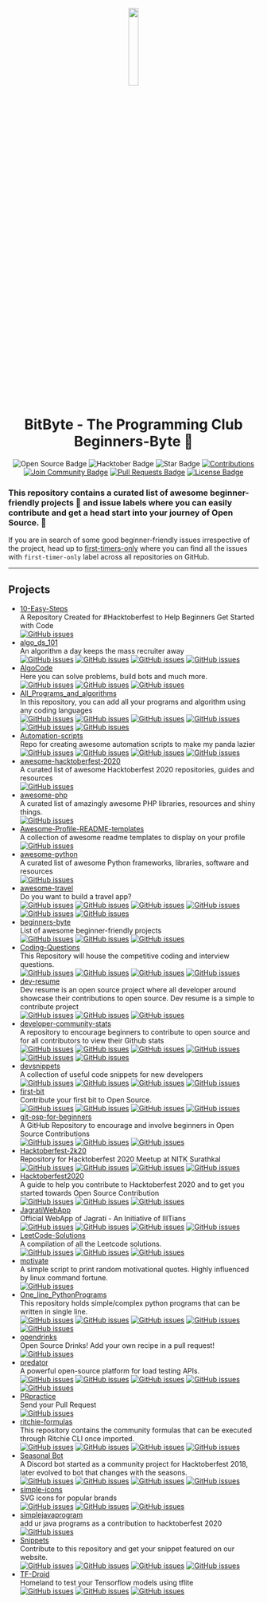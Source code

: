 <p align="center">
    <a href="https://github.com/BitByte-TPC">
        <img src="assets/bitbyte.png" width="20%">
    </a>
</p>

<h1 align="center"> 
    BitByte - The Programming Club
    <br>
    Beginners-Byte 🎉
</h1>

<div align="center">
<img src="https://firstcontributions.github.io/open-source-badges/badges/open-source-v1/open-source.svg" alt="Open Source Badge"/>
<img src="https://img.shields.io/badge/hacktoberfest-2020-blueviolet" alt="Hacktober Badge"/>
<img src="https://img.shields.io/static/v1?label=%F0%9F%8C%9F&message=If%20Useful&style=style=flat&color=BC4E99" alt="Star Badge"/>
<a href="https://github.com/BitByte-TPC" ><img src="https://img.shields.io/badge/Contributions-welcome-violet.svg?style=flat&logo=git" alt="Contributions" /></a>
<a href="https://discord.gg/42KgFmJ"><img src="https://img.shields.io/discord/752209830290260101?style=flat&label=Join%20Community&color=7289DA" alt="Join Community Badge"/></a>
<a href="https://github.com/BitByte-TPC/beginners-byte/pulls"><img src="https://img.shields.io/github/issues-pr/BitByte-TPC/beginners-byte" alt="Pull Requests Badge"/></a>
<a href="https://github.com/BitByte-TPC/beginners-byte/blob/master/LICENSE"><img src="https://img.shields.io/github/license/BitByte-TPC/beginners-byte?color=2b9348" alt="License Badge"/></a>
</div>

### This repository contains a curated list of awesome beginner-friendly projects :tada: and issue labels where you can easily contribute and get a head start into your journey of Open Source. :rocket:

If you are in search of some good beginner-friendly issues irrespective of the project, head up to [first-timers-only](https://github.com/search?q=label%3Afirst-timers-only+is%3Aissue+is%3Aopen&type=Issues) where you can find all the issues with `first-timer-only` label across all repositories on GitHub.

---

## Projects

- [10-Easy-Steps](https://github.com/msandfor/10-Easy-Steps)  
  A Repository Created for #Hacktoberfest to Help Beginners Get Started with Code  
  [![GitHub issues](https://img.shields.io/github/issues/msandfor/10-Easy-Steps?color=pink&logo=github)](https://github.com/msandfor/10-Easy-Steps/issues) 
- [algo_ds_101](https://github.com/ahampriyanshu/algo_ds_101)  
  An algorithm a day keeps the mass recruiter away  
  [![GitHub issues](https://img.shields.io/github/issues/ahampriyanshu/algo_ds_101?color=pink&logo=github)](https://github.com/ahampriyanshu/algo_ds_101/issues) [![GitHub issues](https://img.shields.io/github/issues/ahampriyanshu/algo_ds_101/Hacktoberfest?color=pink&logo=github)](https://github.com/ahampriyanshu/algo_ds_101/issues?q=is%3Aissue+is%3Aopen+label%3A%22Hacktoberfest%22) [![GitHub issues](https://img.shields.io/github/issues/ahampriyanshu/algo_ds_101/first%20timer?color=pink&logo=github)](https://github.com/ahampriyanshu/algo_ds_101/issues?q=is%3Aissue+is%3Aopen+label%3A%22first+timer%22) [![GitHub issues](https://img.shields.io/github/issues/ahampriyanshu/algo_ds_101/good%20first%20issue?color=pink&logo=github)](https://github.com/ahampriyanshu/algo_ds_101/issues?q=is%3Aissue+is%3Aopen+label%3A%22good+first+issue%22) 
- [AlgoCode](https://github.com/pratik-choudhari/AlgoCode)  
  Here you can solve problems, build bots and much more.  
  [![GitHub issues](https://img.shields.io/github/issues/pratik-choudhari/AlgoCode?color=pink&logo=github)](https://github.com/pratik-choudhari/AlgoCode/issues) [![GitHub issues](https://img.shields.io/github/issues/pratik-choudhari/AlgoCode/hacktoberfest?color=pink&logo=github)](https://github.com/pratik-choudhari/AlgoCode/issues?q=is%3Aissue+is%3Aopen+label%3A%22hacktoberfest%22) [![GitHub issues](https://img.shields.io/github/issues/pratik-choudhari/AlgoCode/good%20first%20issue?color=pink&logo=github)](https://github.com/pratik-choudhari/AlgoCode/issues?q=is%3Aissue+is%3Aopen+label%3A%22good+first+issue%22) 
- [All_Programs_and_algorithms](https://github.com/jeremie1112/All_Programs_and_algorithms)  
  In this repository, you can add all your programs and algorithm using any coding languages  
  [![GitHub issues](https://img.shields.io/github/issues/jeremie1112/All_Programs_and_algorithms?color=pink&logo=github)](https://github.com/jeremie1112/All_Programs_and_algorithms/issues) [![GitHub issues](https://img.shields.io/github/issues/jeremie1112/All_Programs_and_algorithms/hacktoberfest?color=pink&logo=github)](https://github.com/jeremie1112/All_Programs_and_algorithms/issues?q=is%3Aissue+is%3Aopen+label%3A%22hacktoberfest%22) [![GitHub issues](https://img.shields.io/github/issues/jeremie1112/All_Programs_and_algorithms/hacktoberfest2020?color=pink&logo=github)](https://github.com/jeremie1112/All_Programs_and_algorithms/issues?q=is%3Aissue+is%3Aopen+label%3A%22hacktoberfest2020%22) [![GitHub issues](https://img.shields.io/github/issues/jeremie1112/All_Programs_and_algorithms/good%20first%20issue?color=pink&logo=github)](https://github.com/jeremie1112/All_Programs_and_algorithms/issues?q=is%3Aissue+is%3Aopen+label%3A%22good+first+issue%22) [![GitHub issues](https://img.shields.io/github/issues/jeremie1112/All_Programs_and_algorithms/help%20wanted?color=pink&logo=github)](https://github.com/jeremie1112/All_Programs_and_algorithms/issues?q=is%3Aissue+is%3Aopen+label%3A%22help+wanted%22) [![GitHub issues](https://img.shields.io/github/issues/jeremie1112/All_Programs_and_algorithms/beginner?color=pink&logo=github)](https://github.com/jeremie1112/All_Programs_and_algorithms/issues?q=is%3Aissue+is%3Aopen+label%3A%22beginner%22) 
- [Automation-scripts](https://github.com/python-geeks/Automation-scripts)  
  Repo for creating awesome automation scripts to make my panda lazier  
  [![GitHub issues](https://img.shields.io/github/issues/python-geeks/Automation-scripts?color=pink&logo=github)](https://github.com/python-geeks/Automation-scripts/issues) [![GitHub issues](https://img.shields.io/github/issues/python-geeks/Automation-scripts/hacktoberfest?color=pink&logo=github)](https://github.com/python-geeks/Automation-scripts/issues?q=is%3Aissue+is%3Aopen+label%3A%22hacktoberfest%22) [![GitHub issues](https://img.shields.io/github/issues/python-geeks/Automation-scripts/beginner?color=pink&logo=github)](https://github.com/python-geeks/Automation-scripts/issues?q=is%3Aissue+is%3Aopen+label%3A%22beginner%22) [![GitHub issues](https://img.shields.io/github/issues/python-geeks/Automation-scripts/good%20first%20issue?color=pink&logo=github)](https://github.com/python-geeks/Automation-scripts/issues?q=is%3Aissue+is%3Aopen+label%3A%22good+first+issue%22) 
- [awesome-hacktoberfest-2020](https://github.com/OtacilioN/awesome-hacktoberfest-2020)  
  A curated list of awesome Hacktoberfest 2020 repositories, guides and resources  
  [![GitHub issues](https://img.shields.io/github/issues/OtacilioN/awesome-hacktoberfest-2020?color=pink&logo=github)](https://github.com/OtacilioN/awesome-hacktoberfest-2020/issues) 
- [awesome-php](https://github.com/ziadoz/awesome-php)  
  A curated list of amazingly awesome PHP libraries, resources and shiny things.  
  [![GitHub issues](https://img.shields.io/github/issues/ziadoz/awesome-php?color=pink&logo=github)](https://github.com/ziadoz/awesome-php/issues) 
- [Awesome-Profile-README-templates](https://github.com/kautukkundan/Awesome-Profile-README-templates)  
  A collection of awesome readme templates to display on your profile  
  [![GitHub issues](https://img.shields.io/github/issues/kautukkundan/Awesome-Profile-README-templates?color=pink&logo=github)](https://github.com/kautukkundan/Awesome-Profile-README-templates/issues) 
- [awesome-python](https://github.com/vinta/awesome-python)  
  A curated list of awesome Python frameworks, libraries, software and resources  
  [![GitHub issues](https://img.shields.io/github/issues/vinta/awesome-python?color=pink&logo=github)](https://github.com/vinta/awesome-python/issues) 
- [awesome-travel](https://github.com/unseen1980/awesome-travel)  
  Do you want to build a travel app?  
  [![GitHub issues](https://img.shields.io/github/issues/unseen1980/awesome-travel?color=pink&logo=github)](https://github.com/unseen1980/awesome-travel/issues) [![GitHub issues](https://img.shields.io/github/issues/unseen1980/awesome-travel/hacktoberfest?color=pink&logo=github)](https://github.com/unseen1980/awesome-travel/issues?q=is%3Aissue+is%3Aopen+label%3A%22hacktoberfest%22) [![GitHub issues](https://img.shields.io/github/issues/unseen1980/awesome-travel/hacktoberfest20?color=pink&logo=github)](https://github.com/unseen1980/awesome-travel/issues?q=is%3Aissue+is%3Aopen+label%3A%22hacktoberfest20%22) [![GitHub issues](https://img.shields.io/github/issues/unseen1980/awesome-travel/hacktoberfest2020?color=pink&logo=github)](https://github.com/unseen1980/awesome-travel/issues?q=is%3Aissue+is%3Aopen+label%3A%22hacktoberfest2020%22) [![GitHub issues](https://img.shields.io/github/issues/unseen1980/awesome-travel/help%20wanted?color=pink&logo=github)](https://github.com/unseen1980/awesome-travel/issues?q=is%3Aissue+is%3Aopen+label%3A%22help+wanted%22) [![GitHub issues](https://img.shields.io/github/issues/unseen1980/awesome-travel/good%20first%20issue?color=pink&logo=github)](https://github.com/unseen1980/awesome-travel/issues?q=is%3Aissue+is%3Aopen+label%3A%22good+first+issue%22) 
- [beginners-byte](https://github.com/BitByte-TPC/beginners-byte)  
  List of awesome beginner-friendly projects  
  [![GitHub issues](https://img.shields.io/github/issues/BitByte-TPC/beginners-byte?color=pink&logo=github)](https://github.com/BitByte-TPC/beginners-byte/issues) [![GitHub issues](https://img.shields.io/github/issues/BitByte-TPC/beginners-byte/first-timers-only?color=pink&logo=github)](https://github.com/BitByte-TPC/beginners-byte/issues?q=is%3Aissue+is%3Aopen+label%3A%22first-timers-only%22) [![GitHub issues](https://img.shields.io/github/issues/BitByte-TPC/beginners-byte/good%20first%20issue?color=pink&logo=github)](https://github.com/BitByte-TPC/beginners-byte/issues?q=is%3Aissue+is%3Aopen+label%3A%22good+first+issue%22) 
- [Coding-Questions](https://github.com/soh-sarkar/Coding-Questions)  
  This Repository will house the competitive coding and interview questions.  
  [![GitHub issues](https://img.shields.io/github/issues/soh-sarkar/Coding-Questions?color=pink&logo=github)](https://github.com/soh-sarkar/Coding-Questions/issues) [![GitHub issues](https://img.shields.io/github/issues/soh-sarkar/Coding-Questions/hacktoberfest?color=pink&logo=github)](https://github.com/soh-sarkar/Coding-Questions/issues?q=is%3Aissue+is%3Aopen+label%3A%22hacktoberfest%22) [![GitHub issues](https://img.shields.io/github/issues/soh-sarkar/Coding-Questions/good%20first%20issue?color=pink&logo=github)](https://github.com/soh-sarkar/Coding-Questions/issues?q=is%3Aissue+is%3Aopen+label%3A%22good+first+issue%22) [![GitHub issues](https://img.shields.io/github/issues/soh-sarkar/Coding-Questions/help%20wanted?color=pink&logo=github)](https://github.com/soh-sarkar/Coding-Questions/issues?q=is%3Aissue+is%3Aopen+label%3A%22help+wanted%22) 
- [dev-resume](https://github.com/Taiwrash/dev-resume)  
  Dev resume is an open source project where all developer around showcase their contributions to open source. Dev resume is a simple to contribute project  
  [![GitHub issues](https://img.shields.io/github/issues/Taiwrash/dev-resume?color=pink&logo=github)](https://github.com/Taiwrash/dev-resume/issues) [![GitHub issues](https://img.shields.io/github/issues/Taiwrash/dev-resume/Hacktoberfest?color=pink&logo=github)](https://github.com/Taiwrash/dev-resume/issues?q=is%3Aissue+is%3Aopen+label%3A%22Hacktoberfest%22) [![GitHub issues](https://img.shields.io/github/issues/Taiwrash/dev-resume/Beginner?color=pink&logo=github)](https://github.com/Taiwrash/dev-resume/issues?q=is%3Aissue+is%3Aopen+label%3A%22Beginner%22) 
- [developer-community-stats](https://github.com/subeshb1/developer-community-stats)  
  A repository to encourage beginners to contribute to open source and for all contributors to view their Github stats  
  [![GitHub issues](https://img.shields.io/github/issues/subeshb1/developer-community-stats?color=pink&logo=github)](https://github.com/subeshb1/developer-community-stats/issues) [![GitHub issues](https://img.shields.io/github/issues/subeshb1/developer-community-stats/Hacktoberfest?color=pink&logo=github)](https://github.com/subeshb1/developer-community-stats/issues?q=is%3Aissue+is%3Aopen+label%3A%22Hacktoberfest%22) [![GitHub issues](https://img.shields.io/github/issues/subeshb1/developer-community-stats/Hacktoberfest2020?color=pink&logo=github)](https://github.com/subeshb1/developer-community-stats/issues?q=is%3Aissue+is%3Aopen+label%3A%22Hacktoberfest2020%22) [![GitHub issues](https://img.shields.io/github/issues/subeshb1/developer-community-stats/good%20first%20issue?color=pink&logo=github)](https://github.com/subeshb1/developer-community-stats/issues?q=is%3Aissue+is%3Aopen+label%3A%22good+first+issue%22) [![GitHub issues](https://img.shields.io/github/issues/subeshb1/developer-community-stats/help%20wanted?color=pink&logo=github)](https://github.com/subeshb1/developer-community-stats/issues?q=is%3Aissue+is%3Aopen+label%3A%22help+wanted%22) [![GitHub issues](https://img.shields.io/github/issues/subeshb1/developer-community-stats/beginner?color=pink&logo=github)](https://github.com/subeshb1/developer-community-stats/issues?q=is%3Aissue+is%3Aopen+label%3A%22beginner%22) 
- [devsnippets](https://github.com/rickwest/devsnippets)  
  A collection of useful code snippets for new developers  
  [![GitHub issues](https://img.shields.io/github/issues/rickwest/devsnippets?color=pink&logo=github)](https://github.com/rickwest/devsnippets/issues) [![GitHub issues](https://img.shields.io/github/issues/rickwest/devsnippets/hacktoberfest?color=pink&logo=github)](https://github.com/rickwest/devsnippets/issues?q=is%3Aissue+is%3Aopen+label%3A%22hacktoberfest%22) [![GitHub issues](https://img.shields.io/github/issues/rickwest/devsnippets/good%20first%20issue?color=pink&logo=github)](https://github.com/rickwest/devsnippets/issues?q=is%3Aissue+is%3Aopen+label%3A%22good+first+issue%22) [![GitHub issues](https://img.shields.io/github/issues/rickwest/devsnippets/help%20wanted?color=pink&logo=github)](https://github.com/rickwest/devsnippets/issues?q=is%3Aissue+is%3Aopen+label%3A%22help+wanted%22) 
- [first-bit](https://github.com/BitByte-TPC/first-bit)  
  Contribute your first bit to Open Source.  
  [![GitHub issues](https://img.shields.io/github/issues/BitByte-TPC/first-bit?color=pink&logo=github)](https://github.com/BitByte-TPC/first-bit/issues) [![GitHub issues](https://img.shields.io/github/issues/BitByte-TPC/first-bit/first-timers-only?color=pink&logo=github)](https://github.com/BitByte-TPC/first-bit/issues?q=is%3Aissue+is%3Aopen+label%3A%22first-timers-only%22) [![GitHub issues](https://img.shields.io/github/issues/BitByte-TPC/first-bit/good%20first%20issue?color=pink&logo=github)](https://github.com/BitByte-TPC/first-bit/issues?q=is%3Aissue+is%3Aopen+label%3A%22good+first+issue%22) [![GitHub issues](https://img.shields.io/github/issues/BitByte-TPC/first-bit/help%20wanted?color=pink&logo=github)](https://github.com/BitByte-TPC/first-bit/issues?q=is%3Aissue+is%3Aopen+label%3A%22help+wanted%22) 
- [git-osp-for-beginners](https://github.com/aditya109/git-osp-for-beginners)  
  A GitHub Repository to encourage and involve beginners in Open Source Contributions  
  [![GitHub issues](https://img.shields.io/github/issues/aditya109/git-osp-for-beginners?color=pink&logo=github)](https://github.com/aditya109/git-osp-for-beginners/issues) [![GitHub issues](https://img.shields.io/github/issues/aditya109/git-osp-for-beginners/Hacktoberfest?color=pink&logo=github)](https://github.com/aditya109/git-osp-for-beginners/issues?q=is%3Aissue+is%3Aopen+label%3A%22Hacktoberfest%22) [![GitHub issues](https://img.shields.io/github/issues/aditya109/git-osp-for-beginners/good%20first%20issue?color=pink&logo=github)](https://github.com/aditya109/git-osp-for-beginners/issues?q=is%3Aissue+is%3Aopen+label%3A%22good+first+issue%22) 
- [Hacktoberfest-2k20](https://github.com/WebClub-NITK/Hacktoberfest-2k20)  
  Repository for Hacktoberfest 2020 Meetup at NITK Surathkal  
  [![GitHub issues](https://img.shields.io/github/issues/WebClub-NITK/Hacktoberfest-2k20?color=pink&logo=github)](https://github.com/WebClub-NITK/Hacktoberfest-2k20/issues) [![GitHub issues](https://img.shields.io/github/issues/WebClub-NITK/Hacktoberfest-2k20/Hacktoberfest?color=pink&logo=github)](https://github.com/WebClub-NITK/Hacktoberfest-2k20/issues?q=is%3Aissue+is%3Aopen+label%3A%22Hacktoberfest%22) [![GitHub issues](https://img.shields.io/github/issues/WebClub-NITK/Hacktoberfest-2k20/good%20first%20issue?color=pink&logo=github)](https://github.com/WebClub-NITK/Hacktoberfest-2k20/issues?q=is%3Aissue+is%3Aopen+label%3A%22good+first+issue%22) [![GitHub issues](https://img.shields.io/github/issues/WebClub-NITK/Hacktoberfest-2k20/beginner?color=pink&logo=github)](https://github.com/WebClub-NITK/Hacktoberfest-2k20/issues?q=is%3Aissue+is%3Aopen+label%3A%22beginner%22) 
- [Hacktoberfest2020](https://github.com/CMPN-CODECELL/Hacktoberfest2020)  
  A guide to help you contribute to Hacktoberfest 2020 and to get you started towards Open Source Contribution  
  [![GitHub issues](https://img.shields.io/github/issues/CMPN-CODECELL/Hacktoberfest2020?color=pink&logo=github)](https://github.com/CMPN-CODECELL/Hacktoberfest2020/issues) [![GitHub issues](https://img.shields.io/github/issues/CMPN-CODECELL/Hacktoberfest2020/hacktoberfest?color=pink&logo=github)](https://github.com/CMPN-CODECELL/Hacktoberfest2020/issues?q=is%3Aissue+is%3Aopen+label%3A%22hacktoberfest%22) [![GitHub issues](https://img.shields.io/github/issues/CMPN-CODECELL/Hacktoberfest2020/good%20first%20issue?color=pink&logo=github)](https://github.com/CMPN-CODECELL/Hacktoberfest2020/issues?q=is%3Aissue+is%3Aopen+label%3A%22good+first+issue%22) 
- [JagratiWebApp](https://github.com/garg3133/JagratiWebApp)  
  Official WebApp of Jagrati - An Initiative of IIITians  
  [![GitHub issues](https://img.shields.io/github/issues/garg3133/JagratiWebApp?color=pink&logo=github)](https://github.com/garg3133/JagratiWebApp/issues) [![GitHub issues](https://img.shields.io/github/issues/garg3133/JagratiWebApp/first-timers-only?color=pink&logo=github)](https://github.com/garg3133/JagratiWebApp/issues?q=is%3Aissue+is%3Aopen+label%3A%22first-timers-only%22) [![GitHub issues](https://img.shields.io/github/issues/garg3133/JagratiWebApp/good%20first%20issue?color=pink&logo=github)](https://github.com/garg3133/JagratiWebApp/issues?q=is%3Aissue+is%3Aopen+label%3A%22good+first+issue%22) [![GitHub issues](https://img.shields.io/github/issues/garg3133/JagratiWebApp/help%20wanted?color=pink&logo=github)](https://github.com/garg3133/JagratiWebApp/issues?q=is%3Aissue+is%3Aopen+label%3A%22help+wanted%22) 
- [LeetCode-Solutions](https://github.com/SHY-Corp/LeetCode-Solutions)  
  A compilation of all the Leetcode solutions.  
  [![GitHub issues](https://img.shields.io/github/issues/SHY-Corp/LeetCode-Solutions?color=pink&logo=github)](https://github.com/SHY-Corp/LeetCode-Solutions/issues) [![GitHub issues](https://img.shields.io/github/issues/SHY-Corp/LeetCode-Solutions/hacktoberfest?color=pink&logo=github)](https://github.com/SHY-Corp/LeetCode-Solutions/issues?q=is%3Aissue+is%3Aopen+label%3A%22hacktoberfest%22) [![GitHub issues](https://img.shields.io/github/issues/SHY-Corp/LeetCode-Solutions/good%20first%20issue?color=pink&logo=github)](https://github.com/SHY-Corp/LeetCode-Solutions/issues?q=is%3Aissue+is%3Aopen+label%3A%22good+first+issue%22) 
- [motivate](https://github.com/avats-dev/motivate)  
  A simple script to print random motivational quotes. Highly influenced by linux command fortune.  
  [![GitHub issues](https://img.shields.io/github/issues/avats-dev/motivate?color=pink&logo=github)](https://github.com/avats-dev/motivate/issues) 
- [One_line_PythonPrograms](https://github.com/girishtulabandu/One_line_PythonPrograms)  
  This repository holds simple/complex python programs that can be written in single line.  
  [![GitHub issues](https://img.shields.io/github/issues/girishtulabandu/One_line_PythonPrograms?color=pink&logo=github)](https://github.com/girishtulabandu/One_line_PythonPrograms/issues) [![GitHub issues](https://img.shields.io/github/issues/girishtulabandu/One_line_PythonPrograms/Hacktoberfest2020?color=pink&logo=github)](https://github.com/girishtulabandu/One_line_PythonPrograms/issues?q=is%3Aissue+is%3Aopen+label%3A%22Hacktoberfest2020%22) [![GitHub issues](https://img.shields.io/github/issues/girishtulabandu/One_line_PythonPrograms/hacktoberfest?color=pink&logo=github)](https://github.com/girishtulabandu/One_line_PythonPrograms/issues?q=is%3Aissue+is%3Aopen+label%3A%22hacktoberfest%22) [![GitHub issues](https://img.shields.io/github/issues/girishtulabandu/One_line_PythonPrograms/good%20first%20issue?color=pink&logo=github)](https://github.com/girishtulabandu/One_line_PythonPrograms/issues?q=is%3Aissue+is%3Aopen+label%3A%22good+first+issue%22) [![GitHub issues](https://img.shields.io/github/issues/girishtulabandu/One_line_PythonPrograms/beginner?color=pink&logo=github)](https://github.com/girishtulabandu/One_line_PythonPrograms/issues?q=is%3Aissue+is%3Aopen+label%3A%22beginner%22) 
- [opendrinks](https://github.com/alfg/opendrinks)  
  Open Source Drinks! Add your own recipe in a pull request!  
  [![GitHub issues](https://img.shields.io/github/issues/alfg/opendrinks?color=pink&logo=github)](https://github.com/alfg/opendrinks/issues) 
- [predator](https://github.com/Zooz/predator)  
  A powerful open-source platform for load testing APIs.  
  [![GitHub issues](https://img.shields.io/github/issues/Zooz/predator?color=pink&logo=github)](https://github.com/Zooz/predator/issues) [![GitHub issues](https://img.shields.io/github/issues/Zooz/predator/first-timers-only?color=pink&logo=github)](https://github.com/Zooz/predator/issues?q=is%3Aissue+is%3Aopen+label%3A%22first-timers-only%22) [![GitHub issues](https://img.shields.io/github/issues/Zooz/predator/good%20first%20issue?color=pink&logo=github)](https://github.com/Zooz/predator/issues?q=is%3Aissue+is%3Aopen+label%3A%22good+first+issue%22) [![GitHub issues](https://img.shields.io/github/issues/Zooz/predator/help%20wanted?color=pink&logo=github)](https://github.com/Zooz/predator/issues?q=is%3Aissue+is%3Aopen+label%3A%22help+wanted%22) [![GitHub issues](https://img.shields.io/github/issues/Zooz/predator/docs?color=pink&logo=github)](https://github.com/Zooz/predator/issues?q=is%3Aissue+is%3Aopen+label%3A%22docs%22) 
- [PRpractice](https://github.com/iamvpa/PRpractice)  
  Send your Pull Request  
  [![GitHub issues](https://img.shields.io/github/issues/iamvpa/PRpractice?color=pink&logo=github)](https://github.com/iamvpa/PRpractice/issues) 
- [ritchie-formulas](https://github.com/ZupIT/ritchie-formulas)  
  This repository contains the community formulas that can be executed through Ritchie CLI once imported.  
  [![GitHub issues](https://img.shields.io/github/issues/ZupIT/ritchie-formulas?color=pink&logo=github)](https://github.com/ZupIT/ritchie-formulas/issues) [![GitHub issues](https://img.shields.io/github/issues/ZupIT/ritchie-formulas/Hacktoberfest?color=pink&logo=github)](https://github.com/ZupIT/ritchie-formulas/issues?q=is%3Aissue+is%3Aopen+label%3A%22Hacktoberfest%22) [![GitHub issues](https://img.shields.io/github/issues/ZupIT/ritchie-formulas/documentation?color=pink&logo=github)](https://github.com/ZupIT/ritchie-formulas/issues?q=is%3Aissue+is%3Aopen+label%3A%22documentation%22) [![GitHub issues](https://img.shields.io/github/issues/ZupIT/ritchie-formulas/good%20first%20issue?color=pink&logo=github)](https://github.com/ZupIT/ritchie-formulas/issues?q=is%3Aissue+is%3Aopen+label%3A%22good+first+issue%22) 
- [Seasonal Bot](https://github.com/python-discord/seasonalbot)  
  A Discord bot started as a community project for Hacktoberfest 2018, later evolved to bot that changes with the seasons.  
  [![GitHub issues](https://img.shields.io/github/issues/python-discord/seasonalbot?color=pink&logo=github)](https://github.com/python-discord/seasonalbot/issues) [![GitHub issues](https://img.shields.io/github/issues/python-discord/seasonalbot/good%20first%20issue?color=pink&logo=github)](https://github.com/python-discord/seasonalbot/issues?q=is%3Aissue+is%3Aopen+label%3A%22good+first+issue%22) [![GitHub issues](https://img.shields.io/github/issues/python-discord/seasonalbot/help%20wanted?color=pink&logo=github)](https://github.com/python-discord/seasonalbot/issues?q=is%3Aissue+is%3Aopen+label%3A%22help+wanted%22) [![GitHub issues](https://img.shields.io/github/issues/python-discord/seasonalbot/level:%200%20-%20beginner?color=pink&logo=github)](https://github.com/python-discord/seasonalbot/issues?q=is%3Aissue+is%3Aopen+label%3A%22level:+0+-+beginner%22) 
- [simple-icons](https://github.com/simple-icons/simple-icons)  
  SVG icons for popular brands  
  [![GitHub issues](https://img.shields.io/github/issues/simple-icons/simple-icons?color=pink&logo=github)](https://github.com/simple-icons/simple-icons/issues) [![GitHub issues](https://img.shields.io/github/issues/simple-icons/simple-icons/new%20icon?color=pink&logo=github)](https://github.com/simple-icons/simple-icons/issues?q=is%3Aissue+is%3Aopen+label%3A%22new+icon%22) [![GitHub issues](https://img.shields.io/github/issues/simple-icons/simple-icons/icon%20outdated?color=pink&logo=github)](https://github.com/simple-icons/simple-icons/issues?q=is%3Aissue+is%3Aopen+label%3A%22icon+outdated%22) 
- [simplejavaprogram](https://github.com/tusharjuneja06/simplejavaprogram)  
  add ur java programs as a contribution to hacktoberfest 2020  
  [![GitHub issues](https://img.shields.io/github/issues/tusharjuneja06/simplejavaprogram?color=pink&logo=github)](https://github.com/tusharjuneja06/simplejavaprogram/issues) 
- [Snippets](https://github.com/Anuja-19/Snippets)  
  Contribute to this repository and get your snippet featured on our website.  
  [![GitHub issues](https://img.shields.io/github/issues/Anuja-19/Snippets?color=pink&logo=github)](https://github.com/Anuja-19/Snippets/issues) [![GitHub issues](https://img.shields.io/github/issues/Anuja-19/Snippets/hacktoberfest?color=pink&logo=github)](https://github.com/Anuja-19/Snippets/issues?q=is%3Aissue+is%3Aopen+label%3A%22hacktoberfest%22) [![GitHub issues](https://img.shields.io/github/issues/Anuja-19/Snippets/good%20first%20issue?color=pink&logo=github)](https://github.com/Anuja-19/Snippets/issues?q=is%3Aissue+is%3Aopen+label%3A%22good+first+issue%22) [![GitHub issues](https://img.shields.io/github/issues/Anuja-19/Snippets/beginner?color=pink&logo=github)](https://github.com/Anuja-19/Snippets/issues?q=is%3Aissue+is%3Aopen+label%3A%22beginner%22) 
- [TF-Droid](https://github.com/ROBOTICS-CLUB-IIITDMJ/TF-Droid)  
  Homeland to test your Tensorflow models using tflite  
  [![GitHub issues](https://img.shields.io/github/issues/ROBOTICS-CLUB-IIITDMJ/TF-Droid?color=pink&logo=github)](https://github.com/ROBOTICS-CLUB-IIITDMJ/TF-Droid/issues) [![GitHub issues](https://img.shields.io/github/issues/ROBOTICS-CLUB-IIITDMJ/TF-Droid/first-timers-only?color=pink&logo=github)](https://github.com/ROBOTICS-CLUB-IIITDMJ/TF-Droid/issues?q=is%3Aissue+is%3Aopen+label%3A%22first-timers-only%22) [![GitHub issues](https://img.shields.io/github/issues/ROBOTICS-CLUB-IIITDMJ/TF-Droid/good%20first%20issue?color=pink&logo=github)](https://github.com/ROBOTICS-CLUB-IIITDMJ/TF-Droid/issues?q=is%3Aissue+is%3Aopen+label%3A%22good+first+issue%22) 
